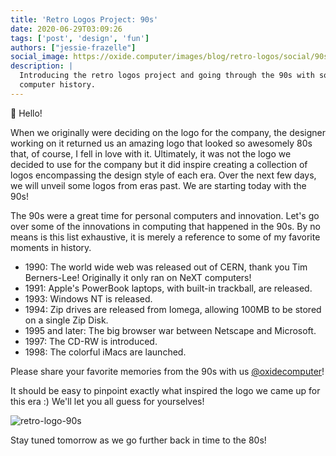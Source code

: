 ```yaml
---
title: 'Retro Logos Project: 90s'
date: 2020-06-29T03:09:26
tags: ['post', 'design', 'fun']
authors: ["jessie-frazelle"]
social_image: https://oxide.computer/images/blog/retro-logos/social/90s.png
description: |
  Introducing the retro logos project and going through the 90s with some fun
  computer history.
---
```


👋 Hello!

When we originally were deciding on the logo for the company, the designer
working on it returned us an amazing logo that looked so awesomely 80s that, of
course, I fell in love with it. Ultimately, it was not the logo we decided to use
for the company but it did inspire creating a collection of logos encompassing
the design style of each era. Over the next few days, we will unveil some logos 
from eras past. We are starting today with the 90s! 

The 90s were a great time for personal computers and innovation. Let's go over
some of the innovations in computing that happened in the 90s. By no means is
this list exhaustive, it is merely a reference to some of my favorite moments in
history. 

- 1990: The world wide web was released out of CERN, thank you Tim Berners-Lee!
    Originally it only ran on NeXT computers!
- 1991: Apple's PowerBook laptops, with built-in trackball, are released.
- 1993: Windows NT is released.
-  1994: Zip drives are released from Iomega, allowing 100MB to be stored on
    a single Zip Disk.
- 1995 and later: The big browser war between Netscape and Microsoft.
- 1997: The CD-RW is introduced.
- 1998: The colorful iMacs are launched.

Please share your favorite memories from the 90s with us 
[@oxidecomputer](https://twitter.com/oxidecomputer)!

It should be easy to pinpoint exactly what inspired the logo we came up for this 
era :) We'll let you all guess for yourselves!

<div class="my-8 border-4 border-oxide-green">
  <picture>
    <source srcset="/images/blog/retro-logos/90s-narrow.png" media="(max-width: 767px)">
    <img src="/images/blog/retro-logos/90s.png" alt="retro-logo-90s" />
  </picture>
</div>

Stay tuned tomorrow as we go further back in time to the 80s!
